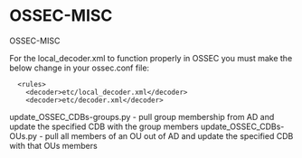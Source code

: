 # OSSEC-MISC
OSSEC-MISC

For the local_decoder.xml to function properly in OSSEC you must make the below change in your ossec.conf file:
```
  <rules>
    <decoder>etc/local_decoder.xml</decoder>
    <decoder>etc/decoder.xml</decoder>
```

update_OSSEC_CDBs-groups.py - pull group membership from AD and update the specified CDB with the group members
update_OSSEC_CDBs-OUs.py - pull all members of an OU out of AD and update the specified CDB with that OUs members
